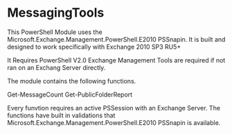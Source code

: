 # MessagingTools

This PowerShell Module uses the Microsoft.Exchange.Management.PowerShell.E2010 PSSnapin. It is built and designed to work specifically with Exchange 2010 SP3 RU5+

It Requires PowerShell V2.0
Exchange Management Tools are required if not ran on an Exchang Server directly. 

The module contains the following functions.

Get-MessageCount
Get-PublicFolderReport

Every funvtion requires an active PSSession with an Exchange Server. The functions have built in validations that Microsoft.Exchange.Management.PowerShell.E2010 PSSnapin is available. 
